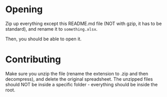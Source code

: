 # Opening
Zip up everything except this README.md file (NOT with gzip, it has to be standard), and rename it to `something.xlsx`.

Then, you should be able to open it.

# Contributing
Make sure you unzip the file (rename the extension to .zip and then decompress), and delete the original spreadsheet. The unzipped files should NOT be inside a specific folder - everything should be inside the root.
